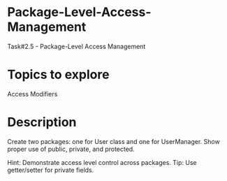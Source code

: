 # Package-Level-Access-Management
Task#2.5 - Package-Level Access Management

# Topics to explore
Access Modifiers
# Description
Create two packages: one for User class and one for UserManager. Show proper use of public, private, and protected.

Hint: Demonstrate access level control across packages.
Tip: Use getter/setter for private fields.
